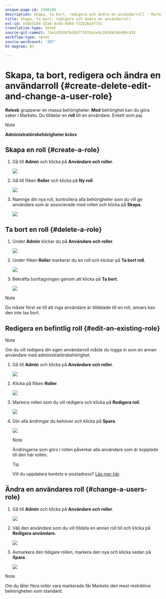 ```yaml
---
unique-page-id: 2360198
description: Skapa, ta bort, redigera och ändra en användarroll - Marketo Docs - produktdokumentation
title: Skapa, ta bort, redigera och ändra en användarroll
exl-id: e5bb3184-32a6-4c5b-9d84-f3252ba5f73c
translation-type: tm+mt
source-git-commit: 72e1d29347bd5b77107da1e9c30169cb6490c432
workflow-type: tm+mt
source-wordcount: '267'
ht-degree: 0%

---
```


# Skapa, ta bort, redigera och ändra en användarroll {#create-delete-edit-and-change-a-user-role}

**Rolesk** grupperar en massa behörigheter. **Med** behörighet kan du göra saker i Marketo. Du tilldelar en **roll** till en användare. Enkelt som paj.

>[!NOTE]
>
>**Administratörsbehörigheter krävs**

## Skapa en roll {#create-a-role}

1. Gå till **Admin** och klicka på **Användare och roller**.

   ![](assets/image2014-9-16-13-3a29-3a48.png)

1. Gå till fliken **Roller** och klicka på **Ny roll**.

   ![](assets/image2014-9-16-13-3a30-3a0.png)

1. Namnge din nya roll, kontrollera alla behörigheter som du vill ge användare som är associerade med rollen och klicka på **Skapa**.

   ![](assets/image2014-9-16-13-3a31-3a19.png)

## Ta bort en roll {#delete-a-role}

1. Under **Admin** klickar du på **Användare och roller**.

   ![](assets/image2014-9-16-13-3a31-3a42.png)

1. Under fliken **Roller** markerar du en roll och klickar på **Ta bort roll**.

   ![](assets/image2014-9-16-13-3a31-3a56.png)

1. Bekräfta borttagningen genom att klicka på **Ta bort**.

   ![](assets/image2014-9-16-13-3a32-3a25.png)

>[!NOTE]
>
>Du måste först se till att inga användare är tilldelade till en roll, annars kan den inte tas bort.

## Redigera en befintlig roll {#edit-an-existing-role}

>[!NOTE]
>
>Om du vill redigera din egen användarroll måste du logga in som en annan användare med administratörsbehörighet.

1. Gå till **Admin** och klicka på **Användare och roller**.

   ![](assets/image2014-9-16-13-3a34-3a2.png)

1. Klicka på fliken **Roller**.

   ![](assets/image2014-9-16-13-3a34-3a22.png)

1. Markera rollen som du vill redigera och klicka på **Redigera roll**.

   ![](assets/image2014-9-16-13-3a34-3a37.png)

1. Gör alla ändringar du behöver och klicka på **Spara**.

   ![](assets/image2014-9-16-13-3a35-3a16.png)

   >[!NOTE]
   >
   >Ändringarna som görs i rollen påverkar alla användare som är kopplade till den här rollen.

   >[!TIP]
   >
   >Vill du uppdatera kontots e-postadress? [Läs mer här](/help/marketo/product-docs/administration/settings/edit-account-settings.md).

## Ändra en användares roll {#change-a-users-role}

1. Gå till **Admin** och klicka på **Användare och roller**.

   ![](assets/image2014-9-16-13-3a35-3a49.png)

1. Välj den användare som du vill tilldela en annan roll till och klicka på **Redigera användare.**

   ![](assets/image2014-9-16-13-36-8.png)

1. Avmarkera den tidigare rollen, markera den nya och klicka sedan på **Spara**.

   ![](assets/image2014-9-16-13-3a36-3a35.png)

>[!NOTE]
>
>Om du låter flera roller vara markerade får Marketo den mest restriktiva behörigheten som standard.
